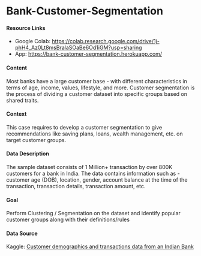 # Bank-Customer-Segmentation

#### Resource Links
* Google Colab: https://colab.research.google.com/drive/1j-phH4_Az0Lt8msBralaSOaBe6Od1iGM?usp=sharing
*  App: https://bank-customer-segmentation.herokuapp.com/ 

#### Content

Most banks have a large customer base - with different characteristics in terms of age, income, values, lifestyle, and more. Customer segmentation is the process of dividing a customer dataset into specific groups based on shared traits.

#### Context

This case requires to develop a customer segmentation to give recommendations like saving plans, loans, wealth management, etc. on target customer groups.

#### Data Description

The sample dataset consists of 1 Million+ transaction by over 800K customers for a bank in India. The data contains information such as - customer age (DOB), location, gender, account balance at the time of the transaction, transaction details, transaction amount, etc.

#### Goal

Perform Clustering / Segmentation on the dataset and identify popular customer groups along with their definitions/rules

#### Data Source

Kaggle: [Customer demographics and transactions data from an Indian Bank](https://www.kaggle.com/shivamb/bank-customer-segmentation)
